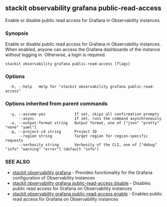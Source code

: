 ## stackit observability grafana public-read-access

Enable or disable public read access for Grafana in Observability instances

### Synopsis

Enable or disable public read access for Grafana in Observability instances.
When enabled, anyone can access the Grafana dashboards of the instance without logging in. Otherwise, a login is required.

```
stackit observability grafana public-read-access [flags]
```

### Options

```
  -h, --help   Help for "stackit observability grafana public-read-access"
```

### Options inherited from parent commands

```
  -y, --assume-yes             If set, skips all confirmation prompts
      --async                  If set, runs the command asynchronously
  -o, --output-format string   Output format, one of ["json" "pretty" "none" "yaml"]
  -p, --project-id string      Project ID
      --region string          Target region for region-specific requests
      --verbosity string       Verbosity of the CLI, one of ["debug" "info" "warning" "error"] (default "info")
```

### SEE ALSO

* [stackit observability grafana](./stackit_observability_grafana.md)	 - Provides functionality for the Grafana configuration of Observability instances
* [stackit observability grafana public-read-access disable](./stackit_observability_grafana_public-read-access_disable.md)	 - Disables public read access for Grafana on Observability instances
* [stackit observability grafana public-read-access enable](./stackit_observability_grafana_public-read-access_enable.md)	 - Enables public read access for Grafana on Observability instances

